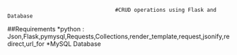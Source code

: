                                       #CRUD operations using Flask and Database
##Requirements
*python : Json,Flask,pymysql,Requests,Collections,render_template,request,jsonify,redirect,url_for
*MySQL Database

